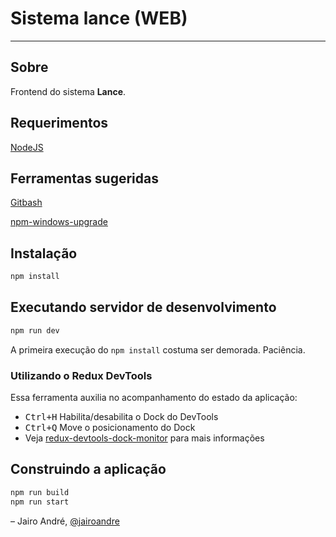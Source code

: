 # Sistema lance (WEB)

---

## Sobre

Frontend do sistema **Lance**.

## Requerimentos

[NodeJS](https://nodejs.org/en/)

## Ferramentas sugeridas

[Gitbash](https://git-for-windows.github.io/)

[npm-windows-upgrade](https://github.com/felixrieseberg/npm-windows-upgrade)

## Instalação

```bash
npm install
```

## Executando servidor de desenvolvimento

```bash
npm run dev
```
A primeira execução do `npm install` costuma ser demorada. Paciência.

### Utilizando o Redux DevTools

Essa ferramenta auxilia no acompanhamento do estado da aplicação:

- <kbd>Ctrl+H</kbd> Habilita/desabilita o Dock do DevTools
- <kbd>Ctrl+Q</kbd> Move o posicionamento do Dock
- Veja [redux-devtools-dock-monitor](https://github.com/gaearon/redux-devtools-dock-monitor) para mais informações

## Construindo a aplicação

```bash
npm run build
npm run start
```

– Jairo André, [@jairoandre](https://twitter.com/jairoandre)
